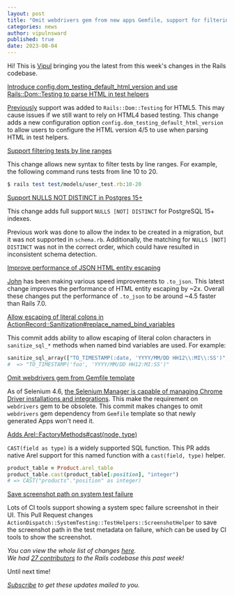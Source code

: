 ```yaml
---
layout: post
title: "Omit webdrivers gem from new apps Gemfile, support for filtering tests by line range and more!"
categories: news
author: vipulnsward
published: true
date: 2023-08-04
---
```



Hi! This is [Vipul](https://www.saeloun.com/team/vipul) bringing you the latest from this week's changes in the Rails codebase.

[Introduce config.dom_testing_default_html_version and use Rails::Dom::Testing to parse HTML in test helpers](https://github.com/rails/rails/pull/48682)  

[Previously](https://github.com/rails/rails/pull/48523) support was added to `Rails::Dom::Testing` for HTML5. This may cause issues if we still want to rely on HTML4 based testing.
This change adds a new configuration option `config.dom_testing_default_html_version` to allow users to configure the HTML version 4/5 to use when parsing HTML in test helpers.

[Support filtering tests by line ranges](https://github.com/rails/rails/pull/48807)

This change allows new syntax to filter tests by line ranges. For example, the following command runs tests from line 10 to 20.

```ruby
$ rails test test/models/user_test.rb:10-20
```

[Support NULLS NOT DISTINCT in Postgres 15+](https://github.com/rails/rails/pull/48608)

This change adds full support `NULLS [NOT] DISTINCT` for PostgreSQL 15+ indexes.

Previous work was done to allow the index to be created in a migration, but it was not supported in `schema.rb`. 
Additionally, the matching for `NULLS [NOT] DISTINCT` was not in the correct order, which could have resulted in inconsistent schema detection.
  

[Improve performance of JSON HTML entity escaping](https://github.com/rails/rails/pull/48669)

[John](https://github.com/jhawthorn) has been making various speed improvements to `.to_json`. 
This latest change improves the performance of HTML entity escaping by ~2x.
Overall these changes put the performance of `.to_json` to be around ~4.5 faster than Rails 7.0.

[Allow escaping of literal colons in ActionRecord::Sanitization#replace_named_bind_variables](https://github.com/rails/rails/pull/48852)

This commit adds ability to allow escaping of literal colon characters in `sanitize_sql_*` methods when named bind variables are used. For example:

```ruby
sanitize_sql_array(["TO_TIMESTAMP(:date, 'YYYY/MM/DD HH12\\:MI\\:SS')", date: "foo"])
#  => "TO_TIMESTAMP('foo', 'YYYY/MM/DD HH12:MI:SS')"
```

[Omit webdrivers gem from Gemfile template](https://github.com/rails/rails/pull/48847)

As of Selenium 4.6, [the Selenium Manager is capable of managing Chrome Driver installations and integrations](https://github.com/titusfortner/webdrivers/tree/43f8ac436cc4121c903c1c611dfe76088ef6cbab#update-selenium-manager).
This make the requirement on `webdrivers` gem to be obsolete. This commit makes changes to omit `webdrivers` gem dependency from `Gemfile` template so that newly generated Apps won't need it.


[Adds Arel::FactoryMethods#cast(node, type)](https://github.com/rails/rails/pull/48873)  

`CAST(field as type)` is a widely supported SQL function. This PR adds native Arel support for this named function with a `cast(field, type)` helper.

```ruby
product_table = Product.arel_table
product_table.cast(product_table[:position], "integer")
# => CAST("products"."position" as integer)
```

[Save screenshot path on system test failure ](https://github.com/rails/rails/pull/48863)  

Lots of CI tools support showing a system spec failure screenshot in their UI. 
This Pull Request changes `ActionDispatch::SystemTesting::TestHelpers::ScreenshotHelper` to save the screenshot path in the test metadata on failure, 
which can be used by CI tools to show the screenshot.


_You can view the whole list of changes [here](https://github.com/rails/rails/compare/@%7B2023-07-29%7D...main@%7B2023-08-04%7D)._  
_We had [27 contributors](https://contributors.rubyonrails.org/contributors/in-time-window/20230729-20230804) to the Rails codebase this past week!_

Until next time!  

_[Subscribe](https://world.hey.com/this.week.in.rails) to get these updates mailed to you._
